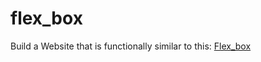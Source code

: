 # flex_box

Build a Website that is functionally similar to this: [Flex_box](https://sburakarademir.github.io/flex_box/)
